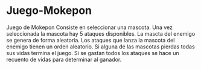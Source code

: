 # Juego-Mokepon
Juego de Mokepon 
Consiste en seleccionar una mascota. Una vez seleccionada la mascota hay 5 ataques disponibles. 
La mascta del enemigo se genera de forma aleatoria. Los ataques que lanza la mascota del enemigo tienen un orden aleatorio.
Si alguna de las mascotas pierdas todas sus vidas termina el juego. Si se gastan todos los ataques se hace un recuento de vidas para determinar al ganador.
